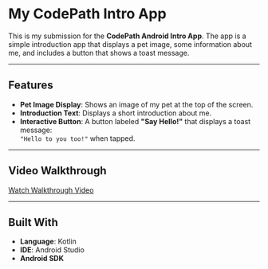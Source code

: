# My CodePath Intro App

This is my submission for the **CodePath Android Intro App**. The app is a simple introduction app that displays a pet image, some information about me, and includes a button that shows a toast message.

---

## Features

- **Pet Image Display**: Shows an image of my pet at the top of the screen.
- **Introduction Text**: Displays a short introduction about me.
- **Interactive Button**: A button labeled **"Say Hello!"** that displays a toast message:  
  `"Hello to you too!"` when tapped.

---

## Video Walkthrough

[Watch Walkthrough Video](app/src/main/assets/CodePathIntroApp.mov)

---

## Built With

- **Language**: Kotlin
- **IDE**: Android Studio
- **Android SDK**